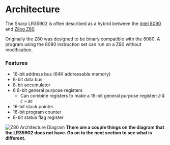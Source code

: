 # Architecture

The Sharp LR35902 is often described as a hybrid between the [Intel 8080](http://en.wikipedia.org/wiki/Intel_8080) and [Zilog Z80](http://en.wikipedia.org/wiki/Zilog_Z80).

Originally the Z80 was designed to be binary compatible with the 8080. A program using the 8080 instruction set can run on a Z80 without modification.

### Features
- 16-bit address bus (64K addressable memory)
- 8-bit data bus
- 8-bit accumulator
- 6 8-bit general purpose registers
    + Can combine registers to make a 16-bit general purpose register: *`B` & `C` = `BC`*
- 16-bit stack pointer
- 16-bit program counter
- 8-bit status flag register

![Z80 Architecture Diagram](https://raw.github.com/spencersteers/game-boy-development-book/master/assets/z80-arch.svg)
**There are a couple things on the diagram that the LR35902 does not have. Go on to the next section to see what is different.**

